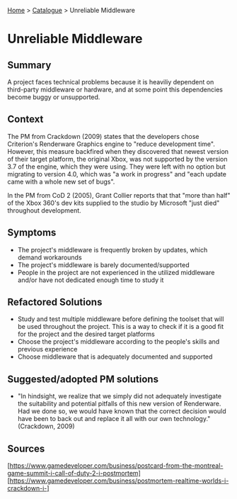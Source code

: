 [Home](../README.md) > [Catalogue](/games-catalogue/Antipatterns_catalogue_games.md) > Unreliable Middleware

# Unreliable Middleware

## Summary
A project faces technical problems because it is heaviliy dependent on third-party middleware or hardware, and at some point this dependencies become buggy or unsupported.

## Context
The PM from Crackdown (2009) states that the developers chose Criterion's Renderware Graphics engine to "reduce development time". However, this measure backfired when they discovered that newest version of their target platform, the original Xbox, was not supported by the version 3.7 of the engine, which they were using. They were left with no option but migrating to version 4.0, which was "a work in progress" and "each update came with a whole new set of bugs".

In the PM from CoD 2 (2005), Grant Collier reports that that "more than half" of the Xbox 360's dev kits supplied to the studio by Microsoft "just died" throughout development.

## Symptoms
- The project's middleware is frequently broken by updates, which demand workarounds
- The project's middleware is barely documented/supported
- People in the project are not experienced in the utilized middleware and/or have not dedicated enough time to study it

## Refactored Solutions
- Study and test multiple middleware before defining the toolset that will be used throughout the project. This is a way to check if it is a good fit for the project and the desired target platforms
- Choose the project's middleware according to the people's skills and previous experience
- Choose middleware that is adequately documented and supported

## Suggested/adopted PM solutions
- "In hindsight, we realize that we simply did not adequately investigate the suitability and potential pitfalls of this new version of Renderware. Had we done so, we would have known that the correct decision would have been to back out and replace it all with our own technology." (Crackdown, 2009)

## Sources
[https://www.gamedeveloper.com/business/postcard-from-the-montreal-game-summit-i-call-of-duty-2-i-postmortem]
[https://www.gamedeveloper.com/business/postmortem-realtime-worlds-i-crackdown-i-]
